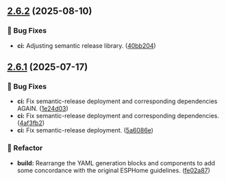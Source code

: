 ## [2.6.2](https://github.com/bananabrewery/TiltSenseFirmwareBuilder/compare/v2.6.1...v2.6.2) (2025-08-10)

### 🐛 Bug Fixes

- **ci:** Adjusting semantic release library. ([40bb204](https://github.com/bananabrewery/TiltSenseFirmwareBuilder/commit/40bb204bd320532c2600511292cfe01915e1631c))

## [2.6.1](https://github.com/bananabrewery/TiltSenseFirmwareBuilder/compare/v2.6.0...v2.6.1) (2025-07-17)

### 🐛 Bug Fixes

- **ci:** Fix semantic-release deployment and corresponding dependencies AGAIN. ([1e24d03](https://github.com/bananabrewery/TiltSenseFirmwareBuilder/commit/1e24d0384881e1384b3894da4c6ff39fbea0e559))
- **ci:** Fix semantic-release deployment and corresponding dependencies. ([4af3fb2](https://github.com/bananabrewery/TiltSenseFirmwareBuilder/commit/4af3fb269ccd272b962679581e5ad9b19a34a094))
- **ci:** Fix semantic-release deployment. ([5a6086e](https://github.com/bananabrewery/TiltSenseFirmwareBuilder/commit/5a6086e24a17d9e176d92c1a51bfd604d08700a9))

### 🧹 Refactor

- **build:** Rearrange the YAML generation blocks and components to add some concordance with the original ESPHome guidelines. ([fe02a87](https://github.com/bananabrewery/TiltSenseFirmwareBuilder/commit/fe02a875980e104b83483e5b3b3ef7c9baf9c34b))
